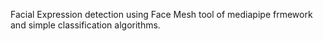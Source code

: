 Facial Expression detection using Face Mesh tool of mediapipe frmework and simple classification algorithms.

